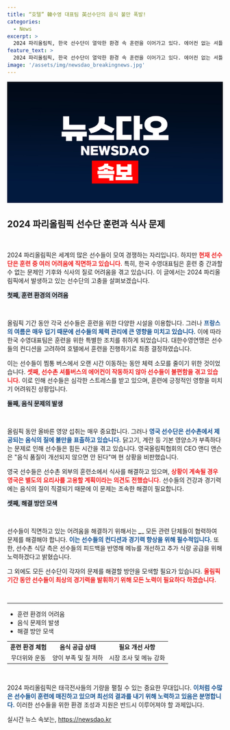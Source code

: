 ```yaml
---
title: “호텔” 韓수영 대표팀 英선수단의 음식 불만 폭발!
categories:
  - News
excerpt: >
  2024 파리올림픽, 한국 선수단이 열악한 환경 속 훈련을 이어가고 있다. 에어컨 없는 셔틀버스에 고통받던 선수들은 인근 호텔로 숙소를 옮기고, 영국 선수들도 음식 품질에 불만을 토로하며 대책 마련에 나섰다. 클릭하고 자세한 상황을 알아보세요!
feature_text: >
  2024 파리올림픽, 한국 선수단이 열악한 환경 속 훈련을 이어가고 있다. 에어컨 없는 셔틀버스에 고통받던 선수들은 인근 호텔로 숙소를 옮기고, 영국 선수들도 음식 품질에 불만을 토로하며 대책 마련에 나섰다. 클릭하고 자세한 상황을 알아보세요!
image: '/assets/img/newsdao_breakingnews.jpg'
---
```


<p><img src="/assets/img/newsdao_breakingnews.jpg" alt="firstkoreanews 속보" /></p>

<h2 data-ke-size="size26">2024 파리올림픽 선수단 훈련과 식사 문제</h2>

<p data-ke-size="size16">&nbsp;</p>

<p>2024 파리올림픽은 세계의 많은 선수들이 모여 경쟁하는 자리입니다. 하지만 <b><span style="color: #ee2323;">현재 선수단은 훈련 중 여러 어려움에 직면하고 있습니다.</span></b> 특히, 한국 수영대표팀은 훈련 중 간과할 수 없는 문제인 기후와 식사의 질로 어려움을 겪고 있습니다. 이 글에서는 2024 파리올림픽에서 발생하고 있는 선수단의 고충을 살펴보겠습니다.</p>

<p><b><span style="background-color: #21538527;">첫째, 훈련 환경의 어려움</span></b></p>

<p data-ke-size="size16">&nbsp;</p>

<p>올림픽 기간 동안 각국 선수들은 훈련을 위한 다양한 시설을 이용합니다. 그러나 <b><span style="color: #1a5490;">프랑스의 여름은 매우 덥기 때문에 선수들의 체력 관리에 큰 영향을 미치고 있습니다.</span></b> 이에 따라 한국 수영대표팀은 훈련을 위한 특별한 조치를 취하게 되었습니다. 대한수영연맹은 선수들의 컨디션을 고려하여 호텔에서 훈련을 진행하기로 최종 결정하였습니다. </p>

<p>이는 선수들이 찜통 버스에서 오랜 시간 이동하는 동안 체력 소모를 줄이기 위한 것이었습니다. <b><span style="color: #ee2323;">셋째, 선수촌 셔틀버스의 에어컨이 작동하지 않아 선수들이 불편함을 겪고 있습니다.</span></b> 이로 인해 선수들은 심각한 스트레스를 받고 있으며, 훈련에 긍정적인 영향을 미치기 어려워진 상황입니다.</p>

<p><b><span style="background-color: #21538527;">둘째, 음식 문제의 발생</span></b></p>

<p data-ke-size="size16">&nbsp;</p>

<p>올림픽 동안 올바른 영양 섭취는 매우 중요합니다. 그러나 <b><span style="color: #1a5490;">영국 선수단은 선수촌에서 제공되는 음식의 질에 불만을 표출하고 있습니다.</span></b> 닭고기, 계란 등 기본 영양소가 부족하다는 문제로 인해 선수들은 힘든 시간을 겪고 있습니다. 영국올림픽협회의 CEO 앤디 앤슨은 "음식 품질이 개선되지 않으면 안 된다"며 현 상황을 비판했습니다.</p>

<p>영국 선수들은 선수촌 외부의 훈련소에서 식사를 해결하고 있으며, <b><span style="color: #ee2323;">상황이 계속될 경우 영국은 별도의 요리사를 고용할 계획이라는 의견도 전했습니다.</span></b> 선수들의 건강과 경기력에는 음식의 질이 직결되기 때문에 이 문제는 조속한 해결이 필요합니다.</p>

<p><b><span style="background-color: #21538527;">셋째, 해결 방안 모색</span></b></p>

<p data-ke-size="size16">&nbsp;</p>

<p>선수들이 직면하고 있는 어려움을 해결하기 위해서는 <strong><em>_</strong></em>_ 모든 관련 단체들이 협력하여 문제를 해결해야 합니다. <b><span style="color: #1a5490;">이는 선수들의 컨디션과 경기력 향상을 위해 필수적입니다.</span></b> 또한, 선수촌 식당 측은 선수들의 피드백을 반영해 메뉴를 개선하고 추가 식량 공급을 위해 노력하겠다고 밝혔습니다. </p>

<p>그 외에도 모든 선수단이 각자의 문제를 해결할 방안을 모색할 필요가 있습니다. <b><span style="color: #ee2323;">올림픽 기간 동안 선수들이 최상의 경기력을 발휘하기 위해 모든 노력이 필요하다 하겠습니다.</span></b></p>

<p data-ke-size="size16">&nbsp;</p>

<hr>

<ul>
<li>훈련 환경의 어려움</li>
<li>음식 문제의 발생</li>
<li>해결 방안 모색</li>
</ul>

<table style="width: 100%; border-collapse: collapse;">
<tr>
<td style="text-align: center; height: 17px;"><b>훈련 환경 체험</b></td>
<td style="text-align: center; height: 17px;"><b>음식 공급 상태</b></td>
<td style="text-align: center; height: 17px;"><b>필요 개선 사항</b></td>
</tr>
<tr>
<td style="text-align: center; height: 17px;">무더위와 운동</td>
<td style="text-align: center; height: 17px;">양이 부족 및 질 저하</td>
<td style="text-align: center; height: 17px;">시장 조사 및 메뉴 강화</td>
</tr>
</table>

<p data-ke-size="size16">&nbsp;</p>

<p>2024 파리올림픽은 태극전사들의 기량을 펼칠 수 있는 중요한 무대입니다. <b><span style="color: #1a5490;">이처럼 수많은 선수들이 훈련에 매진하고 있으며 최선의 결과를 내기 위해 노력하고 있음은 분명합니다.</span></b> 이러한 선수들을 위한 환경 조성과 지원은 반드시 이루어져야 할 과제입니다.</p>
실시간 뉴스 속보는, <a href="https://newsdao.kr" rel="dofollow">https://newsdao.kr</a>


